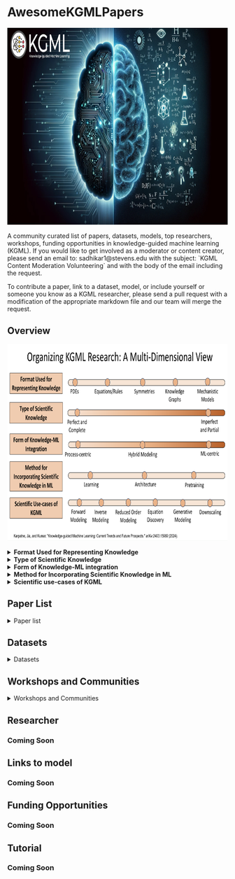 # AwesomeKGMLPapers
<p align="center">
<img src="assets/kgml_bg.png" alt="Image" width="900" height="450">
</p>
A community curated list of papers, datasets, models,  top researchers, workshops, funding opportunities in knowledge-guided machine learning (KGML). If you would like to get involved as a moderator or content creator, please send an email to: sadhikar1@stevens.edu with the subject: `KGML Content Moderation Volunteering` and with the body of the email including the request.

To contribute a paper, link to a dataset, model, or include yourself or someone you know as a KGML researcher, please send a pull request with a modification of the appropriate markdown file and our team will merge the request.

## Overview
<p align="center">
<img src="assets/kgmlmultidim.png" alt="Image" width="900" height="450">
</p>

<details>
<summary><b>Format Used for Representing Knowledge</b></summary>
Scientific knowledge in KGML can be represented in diverse mathematical or symbolic forms that are integrated into ML models. For example, 
<b>PDEs/Equations/Rules</b> employ mathematical formulations or heuristic rules to capture known physical relationships and directly embed domain expertise; <b>Symmetries/Invariances</b> involve incorporating invariant properties, such as rotational or translational symmetry, into network architectures to enhance generalization; <b>Knowledge Graphs</b> structure relationships between entities to ensure predictions remain consistent with established scientific connections; and <b>Mechanistic Models</b> combine detailed process-based models with ML to leverage existing simulation capabilities.

</details>


<details>
  
<summary> <b>Type of Scientific Knowledge</b> </summary>
Scientific knowledge in KGML can be categorized as <b>(1) Perfect and Complete</b> – where all system processes are fully described by exact scientific equations, such as partial differential equations (PDE#s), enabling ML models like PINNs and neural operators to serve as efficient solvers; <b>(2) Imperfect and Partial</b> – where knowledge is incomplete or contains approximations, requiring flexible integration methods like PGNNs and PGRNNs, which incorporate constraints while allowing for uncertainty. KGML research spans this continuum, adapting ML techniques based on the level of available scientific knowledge

</details>

<details>
<summary><b>Form of Knowledge-ML integration</b></summary>
Integration methods vary based on whether ML or process-based components take center stage during prediction. For example:<b>Process-Centric:</b> ML is used to calibrate or enhance a traditional process-based model, with the physical model remaining the primary driver. <b>Hybrid:</b> Both ML and process-based components contribute to the final prediction, often through residual learning, to combine the strengths of each approach. <b>ML-Centric:</b> An ML model handles the main prediction task while being guided by physical constraints during training for scientific consistency.
</details>

<details>
<summary> <b>Method for Incorporating Scientific Knowledge in ML</b></summary> 
Scientific knowledge can be integrated into ML through three key methods: <b>(1) Learning-Based Methods</b> – modify the learning process using knowledge-guided loss functions to enforce scientific principles, as seen in PGNNs, PGRNNs, and PINNs; <b>(2) Architecture-Based Methods</b> – embed scientific constraints directly into model design, creating knowledge-guided architectures like PGA-LSTM or models capturing symmetries and invariances of dynamical systems in the architecture of neural networks; <b>(3) Pretraining</b> – initialize model parameters using weights informed by scientific knowledge, e.g. by pretraining the model on simulations of science-based models before fine-tuning on real data.
</details>

<details>
<summary><b> Scientific use-cases of KGML</b></summary>
Practical applications of knowledge-guided ML span a range of scientific problems where predictions or data enhancements are required. For example: <b>Forward Modeling:</b> Predicts system outputs from given inputs, serving either as a surrogate or an improved process-based model. <b>Inverse Modeling:</b> Infers hidden parameters or system states from observations, aiding in calibration and deepening system understanding. <b>Generative Modeling:</b> Produces synthetic data that mimics the physical system, useful for simulations or filling data gaps. <b>Downscaling:</b> Converts coarse-scale information into finer resolutions using ML super-resolution techniques guided by physical constraints. <b>Reduced Order Modeling:</b> Simplifies complex systems into lower-dimensional representations that capture essential dynamics, making simulations computationally efficient while preserving critical system behavior. <b>Equation Discovery:</b> Identifies governing equations from data, providing insights into underlying physical laws and enabling the formulation of new or improved scientific models.
</details>

## Paper List
<details>
<summary> Paper list </summary>

| Pub. Date | Paper Title | Knowledge Format | Knowledge Type | Knowledge-ML Integration | Method of Knowledge-Guidance | Scientific Use-Case | Application Domain |
|------------|-------------|------------------|--------------------|--------------------------|-----------------------------|------------------------|--------------------|
| 02/01/2019 | [Physics-informed neural networks: A deep learning framework for solving forward and inverse problems involving nonlinear partial differential equations](https://www.sciencedirect.com/science/article/pii/S0021999118307125) | PDE | Perfect | ML-Centric | Learning | Forward Modeling; Inverse Modeling | |
| 07/29/2023 | [Physics-Informed Neural Operator for Learning Partial Differential Equations](https://arxiv.org/pdf/2111.03794) | PDE | Perfect | ML-Centric | Learning; Test-time optimization | Forward Modeling; Inverse Modeling; | |
| 12/06/2020 | [PhiFlow: A Differentiable PDE Solving Framework for Deep Learning via Physical Simulations](https://montrealrobotics.ca/diffcvgp/assets/papers/3.pdf) | PDE | Perfect | Hybrid-Modeling | Learning | Forward Modeling | |
| 08/16/2020 | [Combining Differentiable PDE Solvers and Graph Neural Networks for Fluid Flow Prediction](https://arxiv.org/abs/2007.04439) | Mechanistic Models | Imperfect and Partial | Hybrid-Modeling | Learning | Downscaling | |
| 12/10/2018 | [Incorporating Prior Domain Knowledge into Deep Neural Networks](https://ieeexplore.ieee.org/document/8621955) | Equations/Rules | Imperfect and Partial | ML-Centric | Learning | Forward Modeling | |
| 09/28/2021 | [Physics-Guided Neural Network (PGNN): An Application in Lake Temperature Modeling](https://arxiv.org/pdf/1710.11431) | | | | | |  |
| 04/01/2023 | [A physics-informed diffusion model for high-fidelity flow field reconstruction](https://www.sciencedirect.com/science/article/pii/S0021999123000670) | PDE | Perfect | ML-Centric | Learning | Forward Modeling; Generative Modeling |  |
| 04/15/2019 | [AI Feynman: A physics-inspired method for symbolic regression](https://www.science.org/doi/pdf/10.1126/sciadv.aay2631?fbclid=IwAR17FgGlF8KQTzQfBUxUI93dZPamVDCty_ReNY9iwvCnecrKZvLxt_-Q4gM) | Equations/Rules; Symmetries |  | Hybrid-Modeling | Learning | Equation Discovery | |
| 05/07/2024 | [PINNsFormer: A Transformer-Based Framework For Physics-Informed Neural Networks](https://arxiv.org/abs/2307.11833) | PDE | Perfect | ML-Centric | Learning| Forward Modeling; Inverse Modeling | |
| 10/02/2023 | [PhysDiff: Physics-Guided Human Motion Diffusion Model](https://openaccess.thecvf.com/content/ICCV2023/papers/Yuan_PhysDiff_Physics-Guided_Human_Motion_Diffusion_Model_ICCV_2023_paper.pdf) | Equations/Rules | Imerfect | ML-Centric | Learning | Generative Modeling | |
| 02/16/2025 | [Physics-Informed Diffusion Models](https://arxiv.org/pdf/2403.14404) | PDE | Perfect | ML-Centric | Learning | Forward Modeling; Inverse Modeling; Generative Modeling | |
| 07/23/2022 | [Physics-Informed Long-Sequence Forecasting From Multi-Resolution Spatiotemporal Data](https://www.ijcai.org/proceedings/2022/0304.pdf) | PDE; Equations | Perfect | ML-Centric | Architecture | Forward Modeling | |
| 06/09/2023 | [Physics-informed neural networks for modeling physiological time series for cuffless blood pressure estimation](https://www.nature.com/articles/s41746-023-00853-4) | Equations/Rules;| Perfect | ML-Centric | Learning | Forward Modeling | |
</details>


## Datasets
<details>
<summary> Datasets</summary>

- [**ΦFlow**](https://tum-pbs.github.io/PhiFlow/)
- [**PDEArena**](https://github.com/pdearena/pdearena)
- [**The Well**](https://polymathic-ai.org/the_well/)
- [**Johns Hopkins Turbulence Database**](https://turbulence.idies.jhu.edu/home)
- [**BLASTNet Simulation Dataset**](https://blastnet.github.io/datasets)
</details>

## Workshops and Communities
<details>
<summary> Workshops and Communities</summary>

- **[KGML Workshop Webpage](https://sites.google.com/vt.edu/kgml-bridge-aaai-25/home)**

- **[AI4Science](https://ai4sciencecommunity.github.io/)**

- **[SciML Oden Institute](https://sites.utexas.edu/scimlworkshop/)**

</details>

## Researcher
### Coming Soon

## Links to model
### Coming Soon

## Funding Opportunities
### Coming Soon



## Tutorial
### Coming Soon

